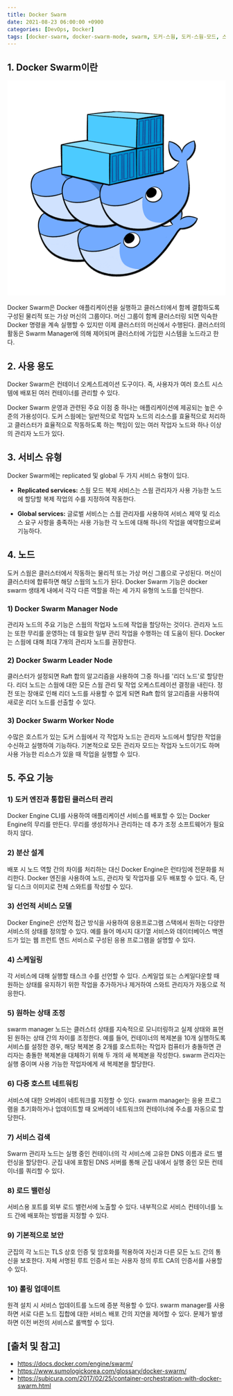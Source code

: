 ```yaml
---
title: Docker Swarm
date: 2021-08-23 06:00:00 +0900
categories: [DevOps, Docker]
tags: [docker-swarm, docker-swarm-mode, swarm, 도커-스웜, 도커-스웜-모드, 스웜]
---
```


## 1. Docker Swarm이란

![docker-swarm](/assets/img/2021-08-23-docker-swarm/docker-swarm.png)

Docker Swarm은 Docker 애플리케이션을 실행하고 클러스터에서 함께 결합하도록 구성된 물리적 또는 가상 머신의 그룹이다. 머신 그룹이 함께 클러스터링 되면 익숙한 Docker 명령을 계속 실행할 수 있지만 이제 클러스터의 머신에서 수행된다. 클러스터의 활동은 Swarm Manager에 의해 제어되며 클러스터에 가입한 시스템을 노드라고 한다.

## 2. 사용 용도
Docker Swarm은 컨테이너 오케스트레이션 도구이다. 즉, 사용자가 여러 호스트 시스템에 배포된 여러 컨테이너를 관리할 수 있다.

Docker Swarm 운영과 관련된 주요 이점 중 하나는 애플리케이션에 제공되는 높은 수준의 가용성이다. 도커 스웜에는 일반적으로 작업자 노드의 리소스를 효율적으로 처리하고 클러스터가 효율적으로 작동하도록 하는 책임이 있는 여러 작업자 노드와 하나 이상의 관리자 노드가 있다.

## 3. 서비스 유형
Docker Swarm에는 replicated 및 global 두 가지 서비스 유형이 있다.

* __Replicated services:__ 스웜 모드 복제 서비스는 스웜 관리자가 사용 가능한 노드에 할당할 복제 작업의 수를 지정하여 작동한다.

* __Global services:__ 글로벌 서비스는 스웜 관리자를 사용하여 서비스 제약 및 리소스 요구 사항을 충족하는 사용 가능한 각 노드에 대해 하나의 작업을 예약함으로써 기능하다.

## 4. 노드
도커 스웜은 클러스터에서 작동하는 물리적 또는 가상 머신 그룹으로 구성된다. 머신이 클러스터에 합류하면 해당 스웜의 노드가 된다. Docker Swarm 기능은 docker swarm 생태계 내에서 각각 다른 역할을 하는 세 가지 유형의 노드를 인식한다.

### 1) Docker Swarm Manager Node
관리자 노드의 주요 기능은 스웜의 작업자 노드에 작업을 할당하는 것이다. 관리자 노드는 또한 무리를 운영하는 데 필요한 일부 관리 작업을 수행하는 데 도움이 된다. Docker는 스웜에 대해 최대 7개의 관리자 노드를 권장한다.

### 2) Docker Swarm Leader Node
클러스터가 설정되면 Raft 합의 알고리즘을 사용하여 그중 하나를 '리더 노드'로 할당한다. 리더 노드는 스웜에 대한 모든 스웜 관리 및 작업 오케스트레이션 결정을 내린다. 정전 또는 장애로 인해 리더 노드를 사용할 수 없게 되면 Raft 합의 알고리즘을 사용하여 새로운 리더 노드를 선출할 수 있다.

### 3) Docker Swarm Worker Node
수많은 호스트가 있는 도커 스웜에서 각 작업자 노드는 관리자 노드에서 할당한 작업을 수신하고 실행하여 기능하다. 기본적으로 모든 관리자 모드는 작업자 노드이기도 하며 사용 가능한 리소스가 있을 때 작업을 실행할 수 있다.

## 5. 주요 기능

### 1) 도커 엔진과 통합된 클러스터 관리
Docker Engine CLI를 사용하여 애플리케이션 서비스를 배포할 수 있는 Docker Engine의 무리를 만든다. 무리를 생성하거나 관리하는 데 추가 조정 소프트웨어가 필요하지 않다.

### 2) 분산 설계
배포 시 노드 역할 간의 차이를 처리하는 대신 Docker Engine은 런타임에 전문화를 처리한다. Docker 엔진을 사용하여 노드, 관리자 및 작업자를 모두 배포할 수 있다. 즉, 단일 디스크 이미지로 전체 스와트를 작성할 수 있다.

### 3) 선언적 서비스 모델
Docker Engine은 선언적 접근 방식을 사용하여 응용프로그램 스택에서 원하는 다양한 서비스의 상태를 정의할 수 있다. 예를 들어 메시지 대기열 서비스와 데이터베이스 백엔드가 있는 웹 프런트 엔드 서비스로 구성된 응용 프로그램을 설명할 수 있다.

### 4) 스케일링
각 서비스에 대해 실행할 태스크 수를 선언할 수 있다. 스케일업 또는 스케일다운할 때 원하는 상태를 유지하기 위한 작업을 추가하거나 제거하여 스와트 관리자가 자동으로 적응한다.

### 5) 원하는 상태 조정
swarm manager 노드는 클러스터 상태를 지속적으로 모니터링하고 실제 상태와 표현된 원하는 상태 간의 차이를 조정한다. 예를 들어, 컨테이너의 복제본을 10개 실행하도록 서비스를 설정한 경우, 해당 복제본 중 2개를 호스트하는 작업자 컴퓨터가 충돌하면 관리자는 충돌한 복제본을 대체하기 위해 두 개의 새 복제본을 작성한다. swarm 관리자는 실행 중이며 사용 가능한 작업자에게 새 복제본을 할당한다.

### 6) 다중 호스트 네트워킹
서비스에 대한 오버레이 네트워크를 지정할 수 있다. swarm manager는 응용 프로그램을 초기화하거나 업데이트할 때 오버레이 네트워크의 컨테이너에 주소를 자동으로 할당한다.

### 7) 서비스 검색
Swarm 관리자 노드는 실행 중인 컨테이너의 각 서비스에 고유한 DNS 이름과 로드 밸런싱을 할당한다. 군집 내에 포함된 DNS 서버를 통해 군집 내에서 실행 중인 모든 컨테이너를 쿼리할 수 있다.

### 8) 로드 밸런싱
서비스용 포트를 외부 로드 밸런서에 노출할 수 있다. 내부적으로 서비스 컨테이너를 노드 간에 배포하는 방법을 지정할 수 있다.

### 9) 기본적으로 보안
군집의 각 노드는 TLS 상호 인증 및 암호화를 적용하여 자신과 다른 모든 노드 간의 통신을 보호한다. 자체 서명된 루트 인증서 또는 사용자 정의 루트 CA의 인증서를 사용할 수 있다.

### 10) 롤링 업데이트
원격 설치 시 서비스 업데이트를 노드에 증분 적용할 수 있다. swarm manager를 사용하면 서로 다른 노드 집합에 대한 서비스 배포 간의 지연을 제어할 수 있다. 문제가 발생하면 이전 버전의 서비스로 롤백할 수 있다.

## [출처 및 참고]
* <https://docs.docker.com/engine/swarm/>
* <https://www.sumologickorea.com/glossary/docker-swarm/>
* <https://subicura.com/2017/02/25/container-orchestration-with-docker-swarm.html>
